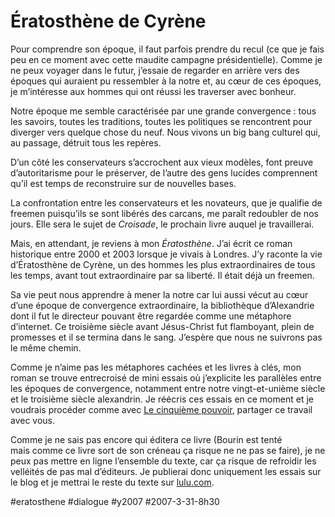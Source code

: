 # Ératosthène de Cyrène

Pour comprendre son époque, il faut parfois prendre du recul (ce que je fais peu en ce moment avec cette maudite campagne présidentielle). Comme je ne peux voyager dans le futur, j’essaie de regarder en arrière vers des époques qui auraient pu ressembler à la notre et, au cœur de ces époques, je m’intéresse aux hommes qui ont réussi les traverser avec bonheur.

Notre époque me semble caractérisée par une grande convergence : tous les savoirs, toutes les traditions, toutes les politiques se rencontrent pour diverger vers quelque chose du neuf. Nous vivons un big bang culturel qui, au passage, détruit tous les repères.

D’un côté les conservateurs s’accrochent aux vieux modèles, font preuve d’autoritarisme pour le préserver, de l’autre des gens lucides comprennent qu’il est temps de reconstruire sur de nouvelles bases.

La confrontation entre les conservateurs et les novateurs, que je qualifie de freemen puisqu’ils se sont libérés des carcans, me paraît redoubler de nos jours. Elle sera le sujet de *Croisade*, le prochain livre auquel je travaillerai.

Mais, en attendant, je reviens à mon *Ératosthène*. J’ai écrit ce roman historique entre 2000 et 2003 lorsque je vivais à Londres. J’y raconte la vie d’Ératosthène de Cyrène, un des hommes les plus extraordinaires de tous les temps, avant tout extraordinaire par sa liberté. Il était déjà un freemen.

Sa vie peut nous apprendre à mener la notre car lui aussi vécut au cœur d’une époque de convergence extraordinaire, la bibliothèque d’Alexandrie dont il fut le directeur pouvant être regardée comme une métaphore d’internet. Ce troisième siècle avant Jésus-Christ fut flamboyant, plein de promesses et il se termina dans le sang. J’espère que nous ne suivrons pas le même chemin.

Comme je n’aime pas les métaphores cachées et les livres à clés, mon roman se trouve entrecroisé de mini essais où j’explicite les parallèles entre les époques de convergence, notamment entre notre vingt-et-unième siècle et le troisième siècle alexandrin. Je réécris ces essais en ce moment et je voudrais procéder comme avec [Le cinquième pouvoir](../../page/le-cinquieme-pouvoir), partager ce travail avec vous.

Comme je ne sais pas encore qui éditera ce livre (Bourin est tenté mais comme ce livre sort de son créneau ça risque ne ne pas se faire), je ne peux pas mettre en ligne l’ensemble du texte, car ça risque de refroidir les velléités de pas mal d’éditeurs. Je publierai donc uniquement les essais sur le blog et je mettrai le reste du texte sur [lulu.com](http://www.lulu.com).

#eratosthene #dialogue #y2007 #2007-3-31-8h30
